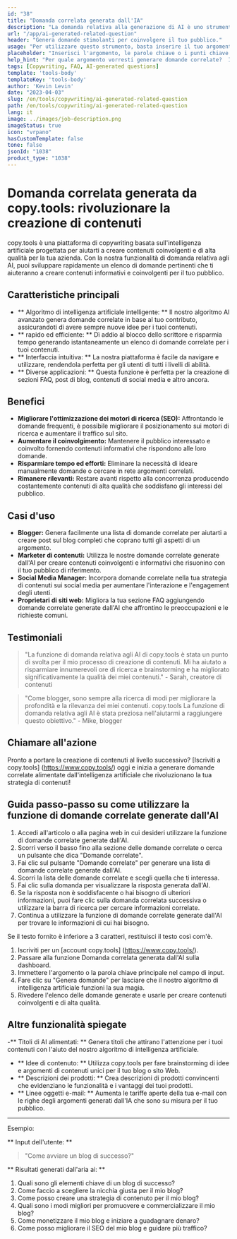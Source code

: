 ```yaml
---
id: "38"
title: "Domanda correlata generata dall'IA"
description: "La domanda relativa alla generazione di AI è uno strumento che utilizza l'intelligenza artificiale per creare domande automaticamente pertinenti e coinvolgenti basate su un determinato argomento o parole chiave.  Questo strumento è perfetto per generare sezioni FAQ, forum di discussione, contenuti sui social media e altro, assicurandoti di affrontare le preoccupazioni più importanti del tuo pubblico di destinazione."
url: "/app/ai-generated-related-question"
header: "Genera domande stimolanti per coinvolgere il tuo pubblico."
usage: "Per utilizzare questo strumento, basta inserire il tuo argomento desiderato, le parole chiave o i punti chiave. La nostra intelligenza artificiale genererà quindi un insieme di domande ben strutturate, pertinenti e coinvolgenti in base al tuo input. Se la lunghezza del testo inserito è inferiore a 3 caratteri, il testo verrà restituito così com'è."
placeholder: "Inserisci l'argomento, le parole chiave o i punti chiave desiderati, ad esempio: \ n \ ntopic: social media marketing \ nkeywords: Facebook, Instagram, Twitter, LinkedIn \ n \ n"
help_hint: "Per quale argomento vorresti generare domande correlate?  Inserisci alcune parole chiave relative all'argomento e creeremo un elenco di domande coinvolgenti in base al tuo input.  Si consiglia di fornire un focus o un aspetto specifico che si desidera che le domande affrontino."
tags: [Copywriting, FAQ, AI-generated questions]
template: 'tools-body'
templateKey: 'tools-body'
author: 'Kevin Levin'
date: "2023-04-03"
slug: /en/tools/copywriting/ai-generated-related-question
path: /en/tools/copywriting/ai-generated-related-question
lang: it
image: ../images/job-description.png
imageStatus: true
icon: "vrpano"
hasCustomTemplate: false
tone: false
jsonId: "1038"
product_type: "1038"
---
```

# Domanda correlata generata da copy.tools: rivoluzionare la creazione di contenuti

copy.tools è una piattaforma di copywriting basata sull'intelligenza artificiale progettata per aiutarti a creare contenuti coinvolgenti e di alta qualità per la tua azienda.  Con la nostra funzionalità di domanda relativa agli AI, puoi sviluppare rapidamente un elenco di domande pertinenti che ti aiuteranno a creare contenuti informativi e coinvolgenti per il tuo pubblico.

## Caratteristiche principali

- ** Algoritmo di intelligenza artificiale intelligente: ** Il nostro algoritmo AI avanzato genera domande correlate in base al tuo contributo, assicurandoti di avere sempre nuove idee per i tuoi contenuti.
 - ** rapido ed efficiente: ** Dì addio al blocco dello scrittore e risparmia tempo generando istantaneamente un elenco di domande correlate per i tuoi contenuti.
 - ** Interfaccia intuitiva: ** La nostra piattaforma è facile da navigare e utilizzare, rendendola perfetta per gli utenti di tutti i livelli di abilità.
 - ** Diverse applicazioni: ** Questa funzione è perfetta per la creazione di sezioni FAQ, post di blog, contenuti di social media e altro ancora.

## Benefici

- **Migliorare l'ottimizzazione dei motori di ricerca (SEO):** Affrontando le domande frequenti, è possibile migliorare il posizionamento sui motori di ricerca e aumentare il traffico sul sito.
- **Aumentare il coinvolgimento:** Mantenere il pubblico interessato e coinvolto fornendo contenuti informativi che rispondono alle loro domande.
- **Risparmiare tempo ed efforti:** Eliminare la necessità di ideare manualmente domande o cercare in rete argomenti correlati.
- **Rimanere rilevanti:** Restare avanti rispetto alla concorrenza producendo costantemente contenuti di alta qualità che soddisfano gli interessi del pubblico.

## Casi d'uso

- **Blogger:** Genera facilmente una lista di domande correlate per aiutarti a creare post sul blog completi che coprano tutti gli aspetti di un argomento.
- **Marketer di contenuti:** Utilizza le nostre domande correlate generate dall'AI per creare contenuti coinvolgenti e informativi che risuonino con il tuo pubblico di riferimento.
- **Social Media Manager:** Incorpora domande correlate nella tua strategia di contenuti sui social media per aumentare l'interazione e l'engagement degli utenti.
- **Proprietari di siti web:** Migliora la tua sezione FAQ aggiungendo domande correlate generate dall'AI che affrontino le preoccupazioni e le richieste comuni.

## Testimoniali

> "La funzione di domanda relativa agli AI di copy.tools è stata un punto di svolta per il mio processo di creazione di contenuti. Mi ha aiutato a risparmiare innumerevoli ore di ricerca e brainstorming e ha migliorato significativamente la qualità dei miei contenuti."  - Sarah, creatore di contenuti

> "Come blogger, sono sempre alla ricerca di modi per migliorare la profondità e la rilevanza dei miei contenuti. copy.tools La funzione di domanda relativa agli AI è stata preziosa nell'aiutarmi a raggiungere questo obiettivo."  - Mike, blogger

## Chiamare all'azione

Pronto a portare la creazione di contenuti al livello successivo?  [Iscriviti a copy.tools] (https://www.copy.tools/) oggi e inizia a generare domande correlate alimentate dall'intelligenza artificiale che rivoluzionano la tua strategia di contenuti!

## Guida passo-passo su come utilizzare la funzione di domande correlate generate dall'AI

1. Accedi all'articolo o alla pagina web in cui desideri utilizzare la funzione di domande correlate generate dall'AI.
2. Scorri verso il basso fino alla sezione delle domande correlate o cerca un pulsante che dica "Domande correlate".
3. Fai clic sul pulsante "Domande correlate" per generare una lista di domande correlate generate dall'AI.
4. Scorri la lista delle domande correlate e scegli quella che ti interessa.
5. Fai clic sulla domanda per visualizzare la risposta generata dall'AI.
6. Se la risposta non è soddisfacente o hai bisogno di ulteriori informazioni, puoi fare clic sulla domanda correlata successiva o utilizzare la barra di ricerca per cercare informazioni correlate.
7. Continua a utilizzare la funzione di domande correlate generate dall'AI per trovare le informazioni di cui hai bisogno. 

Se il testo fornito è inferiore a 3 caratteri, restituisci il testo così com'è.

1. Iscriviti per un [account copy.tools] (https://www.copy.tools/).
 2. Passare alla funzione Domanda correlata generata dall'AI sulla dashboard.
 3. Immettere l'argomento o la parola chiave principale nel campo di input.
 4. Fare clic su "Genera domande" per lasciare che il nostro algoritmo di intelligenza artificiale funzioni la sua magia.
 5. Rivedere l'elenco delle domande generate e usarle per creare contenuti coinvolgenti e di alta qualità.

## Altre funzionalità spiegate

-** Titoli di AI alimentati: ** Genera titoli che attirano l'attenzione per i tuoi contenuti con l'aiuto del nostro algoritmo di intelligenza artificiale.
 - ** Idee di contenuto: ** Utilizza copy.tools per fare brainstorming di idee e argomenti di contenuti unici per il tuo blog o sito Web.
 - ** Descrizioni dei prodotti: ** Crea descrizioni di prodotti convincenti che evidenziano le funzionalità e i vantaggi dei tuoi prodotti.
 - ** Linee oggetti e-mail: ** Aumenta le tariffe aperte della tua e-mail con le righe degli argomenti generati dall'IA che sono su misura per il tuo pubblico.

---

Esempio:

** Input dell'utente: **
 > "Come avviare un blog di successo?"

** Risultati generati dall'aria ai: **
 1. Quali sono gli elementi chiave di un blog di successo?
 2. Come faccio a scegliere la nicchia giusta per il mio blog?
 3. Come posso creare una strategia di contenuto per il mio blog?
 4. Quali sono i modi migliori per promuovere e commercializzare il mio blog?
 5. Come monetizzare il mio blog e iniziare a guadagnare denaro?
 6. Come posso migliorare il SEO del mio blog e guidare più traffico?
